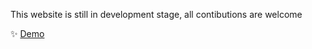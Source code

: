 <p> This website is still in development stage, all contibutions are welcome </p>


✨ [Demo](https://achsitclub.github.io/)

